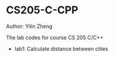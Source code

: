 # CS205-C-CPP

Author: Yilin Zheng

The lab codes for course CS 205 C/C++

- lab1: Calculate distance between cities
